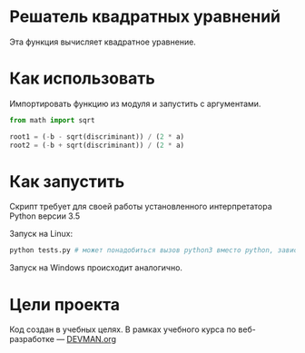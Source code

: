 # Решатель квадратных уравнений

Эта функция вычисляет квадратное уравнение.

# Как использовать

Импортировать функцию из модуля и запустить с аргументами.

```python
from math import sqrt

root1 = (-b - sqrt(discriminant)) / (2 * a)
root2 = (-b + sqrt(discriminant)) / (2 * a)
```

# Как запустить

Скрипт требует для своей работы установленного интерпретатора Python версии 3.5

Запуск на Linux:

```bash
python tests.py # может понадобиться вызов python3 вместо python, зависит от настроек операционной системы
```

Запуск на Windows происходит аналогично.

# Цели проекта

Код создан в учебных целях. В рамках учебного курса по веб-разработке ― [DEVMAN.org](https://devman.org)
